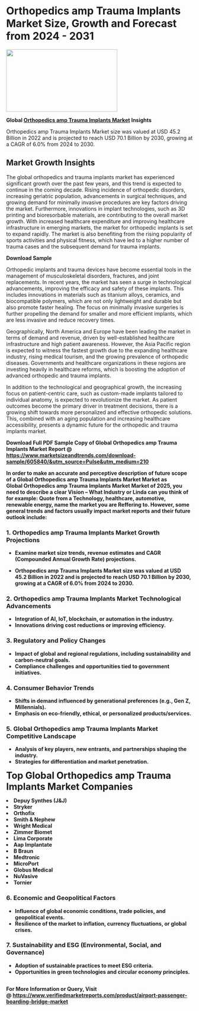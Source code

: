 <H1>Orthopedics amp Trauma Implants Market Size, Growth and Forecast from 2024 - 2031</H1><img class="aligncenter size-medium wp-image-584254" src="https://thirdeyenews.in/wp-content/uploads/2024/09/Global-Market-Research-300x168.jpeg" alt="" width="300" height="168" /><p><strong>Global&nbsp;<a href="https://www.marketsizeandtrends.com/download-sample/605840/&amp;utm_source=Pulse&amp;utm_medium=210">Orthopedics amp Trauma Implants Market</a> Insights</strong></p><p>Orthopedics amp Trauma Implants Market size was valued at USD 45.2 Billion in 2022 and is projected to reach USD 70.1 Billion by 2030, growing at a CAGR of 6.0% from 2024 to 2030.</p><p><h2>Market Growth Insights</h2> <p>The global orthopedics and trauma implants market has experienced significant growth over the past few years, and this trend is expected to continue in the coming decade. Rising incidence of orthopedic disorders, increasing geriatric population, advancements in surgical techniques, and growing demand for minimally invasive procedures are key factors driving the market. Furthermore, innovations in implant technologies, such as 3D printing and bioresorbable materials, are contributing to the overall market growth. With increased healthcare expenditure and improving healthcare infrastructure in emerging markets, the market for orthopedic implants is set to expand rapidly. The market is also benefiting from the rising popularity of sports activities and physical fitness, which have led to a higher number of trauma cases and the subsequent demand for trauma implants.</p> <p><strong>Download Sample</strong></p> <p>Orthopedic implants and trauma devices have become essential tools in the management of musculoskeletal disorders, fractures, and joint replacements. In recent years, the market has seen a surge in technological advancements, improving the efficacy and safety of these implants. This includes innovations in materials such as titanium alloys, ceramics, and biocompatible polymers, which are not only lightweight and durable but also promote faster healing. The focus on minimally invasive surgeries is further propelling the demand for smaller and more efficient implants, which are less invasive and reduce recovery times.</p> <p>Geographically, North America and Europe have been leading the market in terms of demand and revenue, driven by well-established healthcare infrastructure and high patient awareness. However, the Asia Pacific region is expected to witness the fastest growth due to the expanding healthcare industry, rising medical tourism, and the growing prevalence of orthopedic diseases. Governments and healthcare organizations in these regions are investing heavily in healthcare reforms, which is boosting the adoption of advanced orthopedic and trauma implants.</p> <p>In addition to the technological and geographical growth, the increasing focus on patient-centric care, such as custom-made implants tailored to individual anatomy, is expected to revolutionize the market. As patient outcomes become the primary driver in treatment decisions, there is a growing shift towards more personalized and effective orthopedic solutions. This, combined with an aging population and increasing healthcare accessibility, presents a dynamic future for the orthopedic and trauma implants market.</p> <p><strong></p><p><span class=""><strong>Download Full PDF Sample Copy of Global Orthopedics amp Trauma Implants Market Report</strong> @ <a href="https://www.marketsizeandtrends.com/download-sample/605840/&amp;utm_source=Pulse&amp;utm_medium=210" target="_blank">https://www.marketsizeandtrends.com/download-sample/605840/&amp;utm_source=Pulse&amp;utm_medium=210</a></span></p><p>In order to make an accurate and perceptive description of future scope of a Global&nbsp;Orthopedics amp Trauma Implants Market Market as Global&nbsp;Orthopedics amp Trauma Implants Market Market of 2025, you need to describe a clear Vision &ndash; What Industry or Linda can you think of for example: Quote from a Technology, healthcare, automotive, renewable energy, name the market you are Reffering to. However, some general trends and factors usually impact market reports and their future outlook include:</p><h3>1.&nbsp;<strong>Orthopedics amp Trauma Implants Market Growth Projections</strong></h3><ul><li>Examine market size trends, revenue estimates and CAGR (Compounded Annual Growth Rate) projections.</li><li><p>Orthopedics amp Trauma Implants Market size was valued at USD 45.2 Billion in 2022 and is projected to reach USD 70.1 Billion by 2030, growing at a CAGR of 6.0% from 2024 to 2030.</p></li></ul><h3>2.&nbsp;<strong>Orthopedics amp Trauma Implants Market Technological Advancements</strong></h3><ul><li>Integration of AI, IoT, blockchain, or automation in the industry.</li><li>Innovations driving cost reductions or improving efficiency.</li></ul><h3>3.&nbsp;<strong>Regulatory and Policy Changes</strong></h3><ul><li>Impact of global and regional regulations, including sustainability and carbon-neutral goals.</li><li>Compliance challenges and opportunities tied to government initiatives.</li></ul><h3>4.&nbsp;<strong>Consumer Behavior Trends</strong></h3><ul><li>Shifts in demand influenced by generational preferences (e.g., Gen Z, Millennials).</li><li>Emphasis on eco-friendly, ethical, or personalized products/services.</li></ul><h3>5.&nbsp;<strong>Global Orthopedics amp Trauma Implants Market Competitive Landscape</strong></h3><ul><li>Analysis of key players, new entrants, and partnerships shaping the industry.</li><li>Strategies for differentiation and market penetration.</li></ul><p data-pm-slice="1 1 []"><span style="color: inherit; font-family: inherit; font-size: 25px;">Top Global Orthopedics amp Trauma Implants Market Companies</span></p><div class="" data-test-id=""><p><li>Depuy Synthes (J&J)</li><li> Stryker</li><li> Orthofix</li><li> Smith & Nephew</li><li> Wright Medical</li><li> Zimmer Biomet</li><li> Lima Corporate</li><li> Aap Implantate</li><li> B Braun</li><li> Medtronic</li><li> MicroPort</li><li> Globus Medical</li><li> NuVasive</li><li> Tornier</li></p></div><h3>6.&nbsp;<strong>Economic and Geopolitical Factors</strong></h3><ul><li>Influence of global economic conditions, trade policies, and geopolitical events.</li><li>Resilience of the market to inflation, currency fluctuations, or global crises.</li></ul><h3>7.&nbsp;<strong>Sustainability and ESG (Environmental, Social, and Governance)</strong></h3><ul><li>Adoption of sustainable practices to meet ESG criteria.</li><li>Opportunities in green technologies and circular economy principles.</li></ul><h2><strong style="font-size: 14px;">For More Information or Query, Visit @&nbsp;</strong><a style="background-color: #ffffff; font-size: 14px;" href="https://www.marketsizeandtrends.com/report/orthopedics-amp-trauma-implants-market/" target="_blank">https://www.verifiedmarketreports.com/product/airport-passenger-boarding-bridge-market</a></h2>
